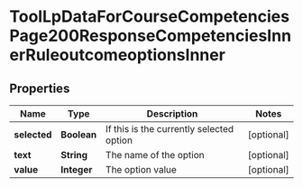 

# ToolLpDataForCourseCompetenciesPage200ResponseCompetenciesInnerRuleoutcomeoptionsInner


## Properties

| Name | Type | Description | Notes |
|------------ | ------------- | ------------- | -------------|
|**selected** | **Boolean** | If this is the currently selected option |  [optional] |
|**text** | **String** | The name of the option |  [optional] |
|**value** | **Integer** | The option value |  [optional] |



